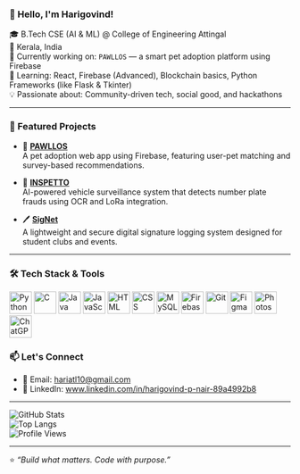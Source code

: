 ### 👋 Hello, I'm Harigovind!

🎓 B.Tech CSE (AI & ML) @ College of Engineering Attingal  
📍 Kerala, India  
🔭 Currently working on: `PAWLLOS` — a smart pet adoption platform using Firebase  
🌱 Learning: React, Firebase (Advanced), Blockchain basics, Python Frameworks (like Flask & Tkinter)  
💡 Passionate about: Community-driven tech, social good, and hackathons  

---

### 🚀 Featured Projects

- 🐾 **[PAWLLOS](https://github.com/hari2629-p/pawllos)**  
  A pet adoption web app using Firebase, featuring user-pet matching and survey-based recommendations.

- 🎯 **[INSPETTO](https://github.com/hari2629-p/INSPETTO)**  
  AI-powered vehicle surveillance system that detects number plate frauds using OCR and LoRa integration.

- 🖊️ **[SigNet](https://github.com/hari2629-p/SigNet)**  
  A lightweight and secure digital signature logging system designed for student clubs and events.

---
### 🛠️ Tech Stack & Tools

<p align="left">
  <img src="https://cdn.jsdelivr.net/gh/devicons/devicon/icons/python/python-original.svg" height="40" alt="Python" />
  <img src="https://cdn.jsdelivr.net/gh/devicons/devicon/icons/c/c-original.svg" height="40" alt="C" />
  <img src="https://cdn.jsdelivr.net/gh/devicons/devicon/icons/java/java-original.svg" height="40" alt="Java" />
  <img src="https://cdn.jsdelivr.net/gh/devicons/devicon/icons/javascript/javascript-original.svg" height="40" alt="JavaScript" />
  <img src="https://cdn.jsdelivr.net/gh/devicons/devicon/icons/html5/html5-original.svg" height="40" alt="HTML" />
  <img src="https://cdn.jsdelivr.net/gh/devicons/devicon/icons/css3/css3-original.svg" height="40" alt="CSS" />
  <img src="https://cdn.jsdelivr.net/gh/devicons/devicon/icons/mysql/mysql-original.svg" height="40" alt="MySQL" />
  <img src="https://cdn.jsdelivr.net/gh/devicons/devicon/icons/firebase/firebase-plain.svg" height="40" alt="Firebase" />
  <img src="https://cdn.jsdelivr.net/gh/devicons/devicon/icons/git/git-original.svg" height="40" alt="Git" />
  <img src="https://cdn.jsdelivr.net/gh/devicons/devicon/icons/figma/figma-original.svg" height="40" alt="Figma" />
  <img src="https://upload.wikimedia.org/wikipedia/commons/a/af/Adobe_Photoshop_CC_icon.svg" height="40" alt="Photoshop" />
  <img src="https://upload.wikimedia.org/wikipedia/commons/0/04/ChatGPT_logo.svg" height="40" alt="ChatGPT" />
</p>


### 📫 Let's Connect

- 📧 Email: hariatl10@gmail.com  
- 💼 LinkedIn: www.linkedin.com/in/harigovind-p-nair-89a4992b8  
  
---

![GitHub Stats](https://github-readme-stats.vercel.app/api?username=hari2629-p&show_icons=true&theme=tokyonight)  
![Top Langs](https://github-readme-stats.vercel.app/api/top-langs/?username=hari2629-p&layout=compact)  
![Profile Views](https://komarev.com/ghpvc/?username=hari2629-p&color=blue)

---

⭐️ *“Build what matters. Code with purpose.”*

